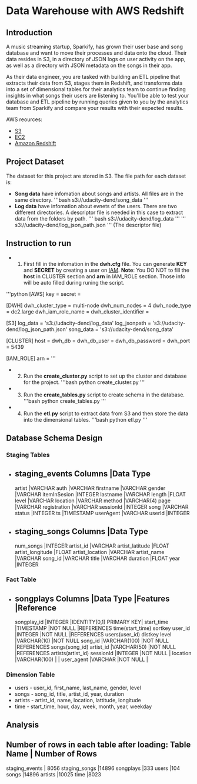 # Data Warehouse with AWS Redshift

## Introduction
A music streaming startup, Sparkify, has grown their user base and song database and want to move their processes and data onto the cloud. Their data resides in S3, in a directory of JSON logs on user activity on the app, as well as a directory with JSON metadata on the songs in their app.

As their data engineer, you are tasked with building an ETL pipeline that extracts their data from S3, stages them in Redshift, and transforms data into a set of dimensional tables for their analytics team to continue finding insights in what songs their users are listening to. You'll be able to test your database and ETL pipeline by running queries given to you by the analytics team from Sparkify and compare your results with their expected results.

AWS reources:
* [S3](https://aws.amazon.com/s3/)
* [EC2](https://aws.amazon.com/ec2/)
* [Amazon Redshift](https://aws.amazon.com/redshift/)
    
## Project Dataset
The dataset for this project are stored in S3. The file path for each dataset is:
* **Song data** have infomation about songs and artists. All files are in the same directory.
         '''bash s3://udacity-dend/song_data ''' 
* **Log data** have infomation about evnets of the users. There are two different directories. A descriptor file is needed in this case to extract data from the folders by path. 
      ''' bash s3://udacity-dend/log_data '''
      ''' s3://udacity-dend/log_json_path.json ''' (The descriptor file)
      
## Instruction to run
* 1. First fill in the infomation in the **dwh.cfg** file. You can generate **KEY** and **SECRET** by creating a user on [IAM](https://aws.amazon.com/iam/). 
     **Note**: You DO NOT to fill the **host** in CLUSTER section and **arn** in IAM_ROLE section. Those info will be auto filled during runing the script.
    
'''python
[AWS]
key = 
secret = 

[DWH]
dwh_cluster_type = multi-node
dwh_num_nodes = 4
dwh_node_type = dc2.large
dwh_iam_role_name = 
dwh_cluster_identifier =

[S3]
log_data = 's3://udacity-dend/log_data'
log_jsonpath = 's3://udacity-dend/log_json_path.json'
song_data = 's3://udacity-dend/song_data'

[CLUSTER]
host =
dwh_db = 
dwh_db_user = 
dwh_db_password = 
dwh_port = 5439

[IAM_ROLE]
arn = 
'''

* 2. Run the **create_cluster.py** script to set up the cluster and database for the project.
'''bash
python create_cluster.py
''' 
* 3. Run the **create_tables.py** script to create schema in the database.
'''bash
python create_tables.py
''' 
* 4. Run the **etl.py** script to extract data from S3 and then store the data into the dimensional tables.
'''bash
python etl.py
''' 

## Database Schema Design
### Staging Tables
* staging_events
  Columns   |Data Type  
  -----------------------
  artist     |VARCHAR
  auth       |VARCHAR
  firstname  |VARCHAR
  gender     |VARCHAR
  itemInSesion |INTEGER
  lastname     |VARCHAR
  length       |FLOAT
  level     |VARCHAR
  location  |VARCHAR
  method    |VARCHAR(4)
  page      |VARCHAR
  registration  |VARCHAR
  sessionId     |INTEGER
  song          |VARCHAR
  status        |INTEGER
  ts            |TIMESTAMP
  userAgent     |VARCHAR
  userId        |INTEGER
  
* staging_songs
  Columns   |Data Type  
  -----------------------
  num_songs |INTEGER
  artist_id |VARCHAR
  artist_latitude   |FLOAT
  artist_longitude  |FLOAT
  artist_location   |VARCHAR
  artist_name       |VARCHAR
  song_id           |VARCHAR
  title             |VARCHAR
  duration          |FLOAT
  year              |INTEGER
  
### Fact Table
* songplays
  Columns   |Data Type  |Features |Reference
  -------------------------------
  songplay_id  |INTEGER |IDENTITY(0,1) PRIMARY KEY| 
  start_time   |TIMESTAMP  |NOT NULL |REFERENCES time(start_time) sortkey
  user_id      |INTEGER    |NOT NULL |REFERENCES users(user_id) distkey
  level        |VARCHAR(10) |NOT NULL
  song_id      |VARCHAR(100) |NOT NULL |REFERENCES songs(song_id)
  artist_id    |VARCHAR(50)  |NOT NULL |REFERENCES artists(artist_id)
  sessionId    |INTEGER      |NOT NULL |
  location     |VARCHAR(100) |   |
  user_agent   |VARCHAR |NOT NULL  |
  
### Dimension Table
* users - user_id, first_name, last_name, gender, level
* songs - song_id, title, artist_id, year, duration
* artists - artist_id, name, location, lattitude, longitude
* time - start_time, hour, day, week, month, year, weekday

## Analysis 
Number of rows in each table after loading:
Table Name | Number of Rows
---------------------------
staging_events | 8056
staging_songs |14896
songplays |333
users |104
songs |14896
artists |10025
time |8023

